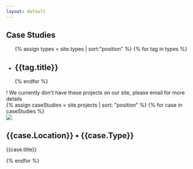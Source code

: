 ```yaml
---
layout: default
---
```


<section class="ew-projects">
  <div class="wrapper">
    <h1 class="mega">Case Studies</h1>
    <ul class="flex together types">
      {% assign types = site.types | sort:"position" %}
      {% for tag in types %}
      <li data-type="{{tag.title | slugify}}"><h2>{{tag.title}}</h2></li>
      {% endfor %}
    </ul>
    <div class="zero-projects">! We currently don't have these projects on our site, please email for more details</div>
    <div class="flex portfolio-wrapper">
      {% assign caseStudies = site.projects | sort: "position" %}
      {% for case in caseStudies %}
        <div data-type="{{case.Type | slugify}}" class="third portfolio-card">
          <a href="{{case.url}}"></a>
          <div class="project-image-wrapper">
            <img src="{{case.['Cover Image']}}">
            <div class="project-info">
              <h2>{{case.Location}} • {{case.Type}}</h2>
              <p class="large serif">
                {{case.title}}
              </p>
            </div>
          </div>
        </div>
      {% endfor %}
    </div>
  </div>
</section>